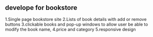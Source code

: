 
## develope for bookstore
1.Single page bookstore site
2.Lists of book details with add or remove buttons
3.clickable books and pop-up windows to allow user be able to modify the book name, 
4.price and category
5.responsive design